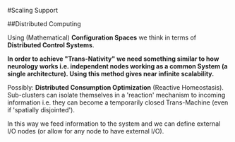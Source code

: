 #Scaling Support

##Distributed Computing

Using (Mathematical) **Configuration Spaces** we think in terms of **Distributed Control Systems**.

**In order to achieve "Trans-Nativity" we need something similar to how neurology works i.e. independent nodes working as a common System (a single architecture). Using this method gives near infinite scalability.** 

Possibly: **Distributed Consumption Optimization** (Reactive Homeostasis). Sub-clusters can isolate themselves in a 'reaction' mechanism to incoming information i.e. they can become a temporarily closed Trans-Machine (even if 'spatially disjointed').

In this way we feed information to the system and we can define external I/O nodes (or allow for any node to have external I/O).
